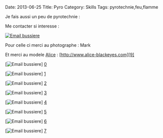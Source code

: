 Date: 2013-06-25
Title: Pyro
Category: Skills
Tags: pyrotechnie,feu,flamme

[0]: http://bussiere.github.io/static/images/feu1.jpg  "Grande Version"
[1]: http://bussiere.github.io/static/images/feu2.jpg  "Grande Version"
[2]: http://bussiere.github.io/static/images/feu3.jpg  "Grande Version"
[3]: http://bussiere.github.io/static/images/feu4.jpg  "Grande Version"
[4]: http://bussiere.github.io/static/images/feu5.jpg  "Grande Version"
[5]: http://bussiere.github.io/static/images/feu6.jpg  "Grande Version"
[6]: http://bussiere.github.io/static/images/feu7.jpg  "Grande Version"
[7]: http://bussiere.github.io/static/images/feu8.jpg  "Grande Version"
[8]: http://bussiere.github.io/static/images/alice.jpg  "Grande Version"
[9]: http://www.alice-blackeyes.com/ "site alice"

Je fais aussi un peu de pyrotechnie :

Me contacter si interesse :

[![Email bussiere](http://bussiere.github.io/static/images/alice_thumb.jpg)][8] 


Pour celle ci merci au photographe : Mark


Et merci au modele [Alice][9] : [http://www.alice-blackeyes.com][9]


[![Email bussiere](http://bussiere.github.io/static/images/feu1_thumb.jpg)] [0] 

[![Email bussiere](http://bussiere.github.io/static/images/feu2_thumb.jpg)] [1] 

[![Email bussiere](http://bussiere.github.io/static/images/feu3_thumb.jpg)] [2] 

[![Email bussiere](http://bussiere.github.io/static/images/feu4_thumb.jpg)] [3] 

[![Email bussiere](http://bussiere.github.io/static/images/feu5_thumb.jpg)] [4] 

[![Email bussiere](http://bussiere.github.io/static/images/feu6_thumb.jpg)] [5] 

[![Email bussiere](http://bussiere.github.io/static/images/feu7_thumb.jpg)] [6] 

[![Email bussiere](http://bussiere.github.io/static/images/feu8_thumb.jpg)] [7] 






